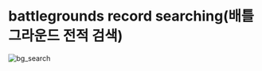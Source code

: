 # battlegrounds record searching(배틀그라운드 전적 검색)  
![bg_search](https://user-images.githubusercontent.com/44217488/54328829-b5a0fd00-4652-11e9-8a45-b657a331db13.png)
